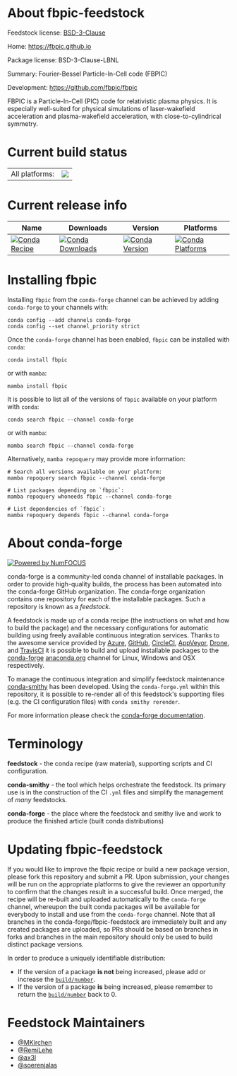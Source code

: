About fbpic-feedstock
=====================

Feedstock license: [BSD-3-Clause](https://github.com/conda-forge/fbpic-feedstock/blob/main/LICENSE.txt)

Home: https://fbpic.github.io

Package license: BSD-3-Clause-LBNL

Summary: Fourier-Bessel Particle-In-Cell code (FBPIC)

Development: https://github.com/fbpic/fbpic

FBPIC is a Particle-In-Cell (PIC) code for relativistic plasma physics.
It is especially well-suited for physical simulations of laser-wakefield
acceleration and plasma-wakefield acceleration, with close-to-cylindrical
symmetry.


Current build status
====================


<table><tr><td>All platforms:</td>
    <td>
      <a href="https://dev.azure.com/conda-forge/feedstock-builds/_build/latest?definitionId=21027&branchName=main">
        <img src="https://dev.azure.com/conda-forge/feedstock-builds/_apis/build/status/fbpic-feedstock?branchName=main">
      </a>
    </td>
  </tr>
</table>

Current release info
====================

| Name | Downloads | Version | Platforms |
| --- | --- | --- | --- |
| [![Conda Recipe](https://img.shields.io/badge/recipe-fbpic-green.svg)](https://anaconda.org/conda-forge/fbpic) | [![Conda Downloads](https://img.shields.io/conda/dn/conda-forge/fbpic.svg)](https://anaconda.org/conda-forge/fbpic) | [![Conda Version](https://img.shields.io/conda/vn/conda-forge/fbpic.svg)](https://anaconda.org/conda-forge/fbpic) | [![Conda Platforms](https://img.shields.io/conda/pn/conda-forge/fbpic.svg)](https://anaconda.org/conda-forge/fbpic) |

Installing fbpic
================

Installing `fbpic` from the `conda-forge` channel can be achieved by adding `conda-forge` to your channels with:

```
conda config --add channels conda-forge
conda config --set channel_priority strict
```

Once the `conda-forge` channel has been enabled, `fbpic` can be installed with `conda`:

```
conda install fbpic
```

or with `mamba`:

```
mamba install fbpic
```

It is possible to list all of the versions of `fbpic` available on your platform with `conda`:

```
conda search fbpic --channel conda-forge
```

or with `mamba`:

```
mamba search fbpic --channel conda-forge
```

Alternatively, `mamba repoquery` may provide more information:

```
# Search all versions available on your platform:
mamba repoquery search fbpic --channel conda-forge

# List packages depending on `fbpic`:
mamba repoquery whoneeds fbpic --channel conda-forge

# List dependencies of `fbpic`:
mamba repoquery depends fbpic --channel conda-forge
```


About conda-forge
=================

[![Powered by
NumFOCUS](https://img.shields.io/badge/powered%20by-NumFOCUS-orange.svg?style=flat&colorA=E1523D&colorB=007D8A)](https://numfocus.org)

conda-forge is a community-led conda channel of installable packages.
In order to provide high-quality builds, the process has been automated into the
conda-forge GitHub organization. The conda-forge organization contains one repository
for each of the installable packages. Such a repository is known as a *feedstock*.

A feedstock is made up of a conda recipe (the instructions on what and how to build
the package) and the necessary configurations for automatic building using freely
available continuous integration services. Thanks to the awesome service provided by
[Azure](https://azure.microsoft.com/en-us/services/devops/), [GitHub](https://github.com/),
[CircleCI](https://circleci.com/), [AppVeyor](https://www.appveyor.com/),
[Drone](https://cloud.drone.io/welcome), and [TravisCI](https://travis-ci.com/)
it is possible to build and upload installable packages to the
[conda-forge](https://anaconda.org/conda-forge) [anaconda.org](https://anaconda.org/)
channel for Linux, Windows and OSX respectively.

To manage the continuous integration and simplify feedstock maintenance
[conda-smithy](https://github.com/conda-forge/conda-smithy) has been developed.
Using the ``conda-forge.yml`` within this repository, it is possible to re-render all of
this feedstock's supporting files (e.g. the CI configuration files) with ``conda smithy rerender``.

For more information please check the [conda-forge documentation](https://conda-forge.org/docs/).

Terminology
===========

**feedstock** - the conda recipe (raw material), supporting scripts and CI configuration.

**conda-smithy** - the tool which helps orchestrate the feedstock.
                   Its primary use is in the construction of the CI ``.yml`` files
                   and simplify the management of *many* feedstocks.

**conda-forge** - the place where the feedstock and smithy live and work to
                  produce the finished article (built conda distributions)


Updating fbpic-feedstock
========================

If you would like to improve the fbpic recipe or build a new
package version, please fork this repository and submit a PR. Upon submission,
your changes will be run on the appropriate platforms to give the reviewer an
opportunity to confirm that the changes result in a successful build. Once
merged, the recipe will be re-built and uploaded automatically to the
`conda-forge` channel, whereupon the built conda packages will be available for
everybody to install and use from the `conda-forge` channel.
Note that all branches in the conda-forge/fbpic-feedstock are
immediately built and any created packages are uploaded, so PRs should be based
on branches in forks and branches in the main repository should only be used to
build distinct package versions.

In order to produce a uniquely identifiable distribution:
 * If the version of a package **is not** being increased, please add or increase
   the [``build/number``](https://docs.conda.io/projects/conda-build/en/latest/resources/define-metadata.html#build-number-and-string).
 * If the version of a package **is** being increased, please remember to return
   the [``build/number``](https://docs.conda.io/projects/conda-build/en/latest/resources/define-metadata.html#build-number-and-string)
   back to 0.

Feedstock Maintainers
=====================

* [@MKirchen](https://github.com/MKirchen/)
* [@RemiLehe](https://github.com/RemiLehe/)
* [@ax3l](https://github.com/ax3l/)
* [@soerenjalas](https://github.com/soerenjalas/)

